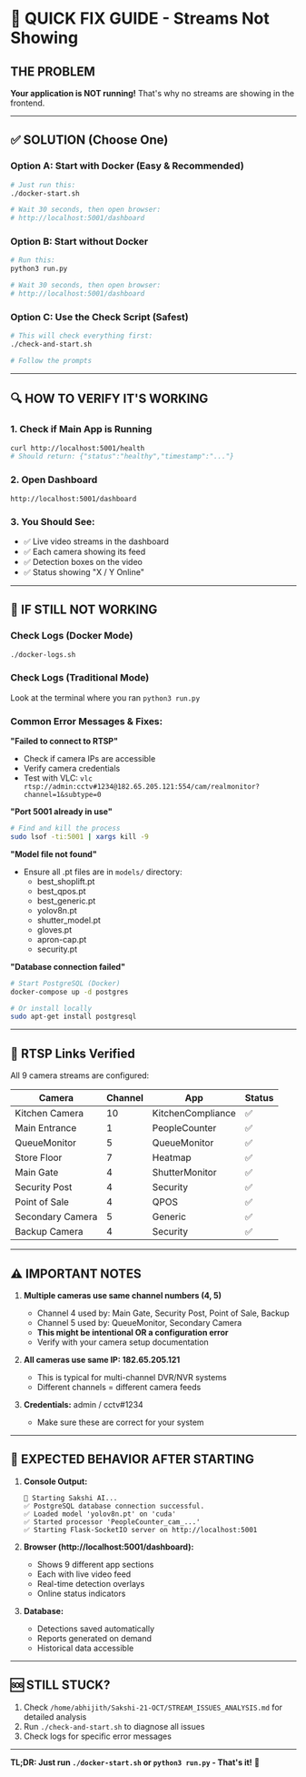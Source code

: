 # 🚨 QUICK FIX GUIDE - Streams Not Showing

## THE PROBLEM
**Your application is NOT running!** That's why no streams are showing in the frontend.

---

## ✅ SOLUTION (Choose One)

### **Option A: Start with Docker (Easy & Recommended)**

```bash
# Just run this:
./docker-start.sh

# Wait 30 seconds, then open browser:
# http://localhost:5001/dashboard
```

### **Option B: Start without Docker**

```bash
# Run this:
python3 run.py

# Wait 30 seconds, then open browser:
# http://localhost:5001/dashboard
```

### **Option C: Use the Check Script (Safest)**

```bash
# This will check everything first:
./check-and-start.sh

# Follow the prompts
```

---

## 🔍 HOW TO VERIFY IT'S WORKING

### 1. Check if Main App is Running
```bash
curl http://localhost:5001/health
# Should return: {"status":"healthy","timestamp":"..."}
```

### 2. Open Dashboard
```
http://localhost:5001/dashboard
```

### 3. You Should See:
- ✅ Live video streams in the dashboard
- ✅ Each camera showing its feed
- ✅ Detection boxes on the video
- ✅ Status showing "X / Y Online"

---

## 🐛 IF STILL NOT WORKING

### Check Logs (Docker Mode)
```bash
./docker-logs.sh
```

### Check Logs (Traditional Mode)
Look at the terminal where you ran `python3 run.py`

### Common Error Messages & Fixes:

**"Failed to connect to RTSP"**
- Check if camera IPs are accessible
- Verify camera credentials
- Test with VLC: `vlc rtsp://admin:cctv#1234@182.65.205.121:554/cam/realmonitor?channel=1&subtype=0`

**"Port 5001 already in use"**
```bash
# Find and kill the process
sudo lsof -ti:5001 | xargs kill -9
```

**"Model file not found"**
- Ensure all .pt files are in `models/` directory:
  - best_shoplift.pt
  - best_qpos.pt
  - best_generic.pt
  - yolov8n.pt
  - shutter_model.pt
  - gloves.pt
  - apron-cap.pt
  - security.pt

**"Database connection failed"**
```bash
# Start PostgreSQL (Docker)
docker-compose up -d postgres

# Or install locally
sudo apt-get install postgresql
```

---

## 📸 RTSP Links Verified

All 9 camera streams are configured:

| Camera | Channel | App | Status |
|--------|---------|-----|--------|
| Kitchen Camera | 10 | KitchenCompliance | ✅ |
| Main Entrance | 1 | PeopleCounter | ✅ |
| QueueMonitor | 5 | QueueMonitor | ✅ |
| Store Floor | 7 | Heatmap | ✅ |
| Main Gate | 4 | ShutterMonitor | ✅ |
| Security Post | 4 | Security | ✅ |
| Point of Sale | 4 | QPOS | ✅ |
| Secondary Camera | 5 | Generic | ✅ |
| Backup Camera | 4 | Security | ✅ |

---

## ⚠️ IMPORTANT NOTES

1. **Multiple cameras use same channel numbers (4, 5)**
   - Channel 4 used by: Main Gate, Security Post, Point of Sale, Backup
   - Channel 5 used by: QueueMonitor, Secondary Camera
   - **This might be intentional OR a configuration error**
   - Verify with your camera setup documentation

2. **All cameras use same IP: 182.65.205.121**
   - This is typical for multi-channel DVR/NVR systems
   - Different channels = different camera feeds

3. **Credentials:** admin / cctv#1234
   - Make sure these are correct for your system

---

## 🎯 EXPECTED BEHAVIOR AFTER STARTING

1. **Console Output:**
   ```
   🚀 Starting Sakshi AI...
   ✅ PostgreSQL database connection successful.
   ✅ Loaded model 'yolov8n.pt' on 'cuda'
   ✅ Started processor 'PeopleCounter_cam_...'
   ✅ Starting Flask-SocketIO server on http://localhost:5001
   ```

2. **Browser (http://localhost:5001/dashboard):**
   - Shows 9 different app sections
   - Each with live video feed
   - Real-time detection overlays
   - Online status indicators

3. **Database:**
   - Detections saved automatically
   - Reports generated on demand
   - Historical data accessible

---

## 🆘 STILL STUCK?

1. Check `/home/abhijith/Sakshi-21-OCT/STREAM_ISSUES_ANALYSIS.md` for detailed analysis
2. Run `./check-and-start.sh` to diagnose all issues
3. Check logs for specific error messages

---

**TL;DR: Just run `./docker-start.sh` or `python3 run.py` - That's it!** 🚀

